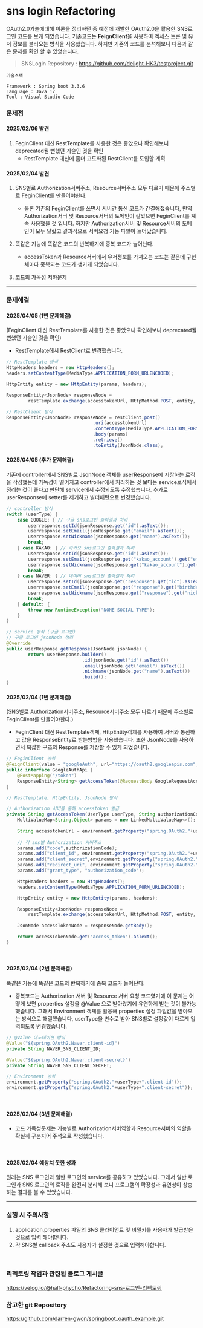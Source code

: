 # sns login Refactoring
OAuth2.0기술에대해 이론을 정리하던 중 예전에 개발한 OAuth2.0을 활용한 SNS로그인 코드를 보게 되었습니다. 기존코드는 **FeignClient**을 사용하여 엑세스 토큰 및 유저 정보를 불러오는 방식을 사용했습니다.
하지만 기존의 코드를 분석해보니 다음과 같은 문제를 확인 할 수 있었습니다.
> SNSLogin Repository : https://github.com/delight-HK3/testproject.git

```
기술스택

Framework : Spring boot 3.3.6
Language : Java 17
Tool : Visual Studio Code
```

### 문제점

#### 2025/02/06 발견
1. FeginClient 대신 RestTemplate를 사용한 것은 좋았으나 확인해보니 deprecated될 뻔했던 기술인 것을 확인
   - RestTemplate 대신에 좀더 고도화된 RestClient를 도입할 계획

#### 2025/02/04 발견
1. SNS별로 Authorization서버주소, Resource서버주소 모두 다르기 때문에 주소별로 FeginClient를 만들어야한다.
   - 물론 기존의 FeginClient를 쓰면서 서버간 통신 코드가 간결해졌습니다, 만약 Authorization서버 및 Resource서버의 도메인이 같았으면 FeginClient를 계속 사용했을 것 입니다. 하지만 Authorization서버 및 Resource서버의 도메인이 모두 달랐고 결과적으로 서버요청 기능 파일이 늘어났습니다.

2. 똑같은 기능에 똑같은 코드의 반복하기에 중복 코드가 늘어난다.
   - accessToken과 Resource서버에서 유저정보를 가져오는 코드는 같은데 구현체마다 중복되는 코드가 생기게 되었습니다.

3. 코드의 가독성 저하문제

---

### 문제해결

#### 2025/04/05 (1번 문제해결)
(FeginClient 대신 RestTemplate를 사용한 것은 좋았으나 확인해보니 deprecated될 뻔했던 기술인 것을 확인)
- RestTemplate에서 RestClient로 변경했습니다.
```java
// RestTemplate 방식
HttpHeaders headers = new HttpHeaders();
headers.setContentType(MediaType.APPLICATION_FORM_URLENCODED);

HttpEntity entity = new HttpEntity(params, headers);

ResponseEntity<JsonNode> responseNode = 
        restTemplate.exchange(accesstokenUrl, HttpMethod.POST, entity, JsonNode.class);

// RestClient 방식
ResponseEntity<JsonNode> responseNode = restClient.post()
                                .uri(accesstokenUrl)
                                .contentType(MediaType.APPLICATION_FORM_URLENCODED)
                                .body(params)
                                .retrieve()
                                .toEntity(JsonNode.class);

```

#### 2025/04/05 (추가 문제해결)
기존에 controller에서 SNS별로 JsonNode 객체를 userResponse에 저장하는 로직을 작성했는데 가독성이 떨어지고 controller에서 처리하는 것 보다는 service로직에서 정리는 것이 좋다고 판단해 service에서 수정되도록 수정했습니다. 추가로 userResponse에 setter를 제거하고 빌더패턴으로 변경했습니다.

```java
// controller 방식
switch (userType) {
    case GOOGLE: { // 구글 sns로그인 출력결과 처리
        userresponse.setId(jsonResponse.get("id").asText());
        userresponse.setEmail(jsonResponse.get("email").asText());
        userresponse.setNickname(jsonResponse.get("name").asText());
        break;
    } case KAKAO: { // 카카오 sns로그인 출력결과 처리
        userresponse.setId(jsonResponse.get("id").asText());
        userresponse.setEmail(jsonResponse.get("kakao_account").get("email").asText());
        userresponse.setNickname(jsonResponse.get("kakao_account").get("profile").get("nickname").asText());
        break;
    } case NAVER: { // 네이버 sns로그인 출력결과 처리
        userresponse.setId(jsonResponse.get("response").get("id").asText());
        userresponse.setEmail(jsonResponse.get("response").get("birthday").asText());
        userresponse.setNickname(jsonResponse.get("response").get("nickname").asText());
        break;
    } default: {
        throw new RuntimeException("NONE SOCIAL TYPE");
    }
}

// service 방식 (구글 로그인)
// 구글 로그인 jsonNode 정리
@Override
public userResponse getResponse(JsonNode jsonNode) {
        return userResponse.builder()
                            .id(jsonNode.get("id").asText())
                            .email(jsonNode.get("email").asText())
                            .nickname(jsonNode.get("name").asText())
                            .build();
}
```


#### 2025/02/04 (1번 문제해결)
(SNS별로 Authorization서버주소, Resource서버주소 모두 다르기 때문에 주소별로 FeginClient를 만들어야한다.)
- FeginClient 대신 RestTemplate객체, HttpEntity객체를 사용하여 서버와 통신하고 값을 ResponseEntity로 받는방법을 사용했습니다. 또한 JsonNode를 사용하면서 복잡한 구조의 Response를 저장할 수 있게 되었습니다.

```java
// FeginClient 방식
@FeignClient(value = "googleAuth", url="https://oauth2.googleapis.com", configuration = {FeignConfiguration.class})
public interface GoogleAuthApi {
    @PostMapping("/token")
    ResponseEntity<String> getAccessToken(@RequestBody GoogleRequestAccessTokenDto requestDto);
}

// RestTemplate, HttpEntity, JsonNode 방식

// Authorization 서버를 통해 accesstoken 발급
private String getAccessToken(UserType userType, String authorizationCode){
    MultiValueMap<String,Object> params = new LinkedMultiValueMap<>();
    
    String accesstokenUrl = environment.getProperty("spring.OAuth2."+userType+".Authorization-url");
    
    // 각 sns별 Authorization 서버주소
    params.add("code",authorizationCode);
    params.add("client_id", environment.getProperty("spring.OAuth2."+userType+".client-id"));
    params.add("client_secret",environment.getProperty("spring.OAuth2."+userType+".client-secret"));
    params.add("redirect_uri", environment.getProperty("spring.OAuth2."+userType+".callback-url"));
    params.add("grant_type", "authorization_code"); 

    HttpHeaders headers = new HttpHeaders();
    headers.setContentType(MediaType.APPLICATION_FORM_URLENCODED);

    HttpEntity entity = new HttpEntity(params, headers);

    ResponseEntity<JsonNode> responseNode = 
        restTemplate.exchange(accesstokenUrl, HttpMethod.POST, entity, JsonNode.class);
        
    JsonNode accessTokenNode = responseNode.getBody();

    return accessTokenNode.get("access_token").asText();
}
```

<br>

#### 2025/02/04 (2번 문제해결)
똑같은 기능에 똑같은 코드의 반복하기에 중복 코드가 늘어난다.

- 중복코드는 Authorization 서버 및 Resource 서버 요청 코드였기에 이 문제는 어떻게 보면 properties 설정을 @Value 으로 받아왔기에 유연하게 받는 것이 불가능했습니다. 그래서 Environment 객체를 활용해 properties 설정 파일값을 받아오는 방식으로 해결했습니다, userType을 변수로 받아 SNS별로 설정값이 다르게 입력되도록 변경했습니다. 

```java
// @Value 어노테이션 방식
@Value("${spring.OAuth2.Naver.client-id}")
private String NAVER_SNS_CLIENT_ID;

@Value("${spring.OAuth2.Naver.client-secret}")
private String NAVER_SNS_CLIENT_SECRET;

// Environment 방식
environment.getProperty("spring.OAuth2."+userType+".client-id"));
environment.getProperty("spring.OAuth2."+userType+".client-secret"));
``` 

<br>

#### 2025/02/04 (3번 문제해결)
- 코드 가독성문제는 기능별로 Authorization서버역할과 Resource서버의 역할을 확실히 구분지어 주석으로 작성했습니다.

<br>

#### 2025/02/04 예상치 못한 성과
원래는 SNS 로그인과 일반 로그인의 service를 공유하고 있었습니다. 그래서 일반 로그인과 SNS 로그인의 로직을 완전히 분리해 보니 프로그램의 확장성과 유연성이 상승하는 결과를 볼 수 있었습니다.

---

### 실행 시 주의사항
1. application.properties 파일의 SNS 클라이언트 및 비밀키를 사용자가 발급받은 것으로 입력 해야합니다.
2. 각 SNS별 callback 주소도 사용자가 설정한 것으로 입력해야합니다.
<br>

### 리펙토링 작업과 관련된 블로그 게시글
https://velog.io/@half-phycho/Refactoring-sns-로그인-리펙토링
<br>

### 참고한 git Repository
https://github.com/darren-gwon/springboot_oauth_example.git
